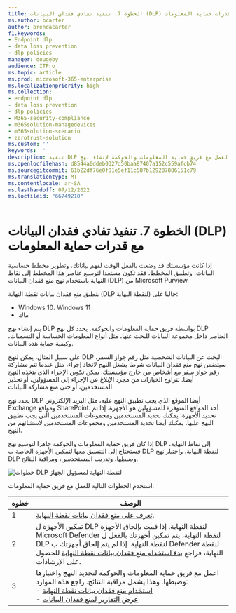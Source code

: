 ```yaml
---
title: الخطوة 7. تنفيذ تفادي فقدان البيانات (DLP) مع قدرات حماية المعلومات
ms.author: bcarter
author: brendacarter
f1.keywords:
- Endpoint dlp
- data loss prevention
- dlp policies
manager: dougeby
audience: ITPro
ms.topic: article
ms.prod: microsoft-365-enterprise
ms.localizationpriority: high
ms.collection:
- endpoint dlp
- data loss prevention
- dlp policies
- M365-security-compliance
- m365solution-managedevices
- m365solution-scenario
- zerotrust-solution
ms.custom: ''
keywords: ''
description: تنفيذ DLP نقطة النهاية من خلال العمل مع فريق حماية المعلومات والحوكمة لإنشاء نهج DLP لمؤسستك.
ms.openlocfilehash: d8544a0ddeb0327d50baa87407a152c559afcb74
ms.sourcegitcommit: 61b22df76e0f81e5ef11c587b129287886151c79
ms.translationtype: MT
ms.contentlocale: ar-SA
ms.lasthandoff: 07/12/2022
ms.locfileid: "66749210"
---
```

# <a name="step-7-implement-data-loss-prevention-dlp-with-information-protection-capabilities"></a>الخطوة 7. تنفيذ تفادي فقدان البيانات (DLP) مع قدرات حماية المعلومات


إذا كانت مؤسستك قد وضعت بالفعل الوقت لفهم بياناتك، وتطوير مخطط حساسية البيانات، وتطبيق المخطط، فقد تكون مستعدا لتوسيع عناصر هذا المخطط إلى نقاط النهاية باستخدام نهج منع فقدان البيانات (DLP) من Microsoft Purview. 

ينطبق منع فقدان بيانات نقطة النهاية (DLP لنقطة النهاية) حاليا على:
- Windows 10، Windows 11
- ماك

يتم إنشاء نهج DLP بواسطة فريق حماية المعلومات والحوكمة. يحدد كل نهج DLP العناصر داخل مجموعة البيانات للبحث عنها، مثل أنواع المعلومات الحساسة أو التسميات، وكيفية حماية هذه البيانات. 

على سبيل المثال، يمكن لنهج DLP البحث عن البيانات الشخصية مثل رقم جواز السفر. سيتضمن نهج منع فقدان البيانات شرطا يشغل النهج لاتخاذ إجراء، مثل عندما تتم مشاركة رقم جواز سفر مع أشخاص من خارج مؤسستك. يمكن تكوين الإجراء الذي يتخذه النهج أيضا. تتراوح الخيارات من مجرد الإبلاغ عن الإجراء إلى المسؤولين، أو تحذير المستخدمين، أو حتى منع مشاركة البيانات.

يحدد نهج DLP أيضا الموقع الذي يجب تطبيق النهج عليه، مثل البريد الإلكتروني Exchange ومواقع SharePoint. أحد المواقع المتوفرة للمسؤولين هو الأجهزة. إذا تم تحديد الأجهزة، يمكنك تحديد المستخدمين ومجموعات المستخدمين التي يجب تطبيق النهج عليها. يمكنك أيضا تحديد المستخدمين ومجموعات المستخدمين لاستثنائهم من النهج.

إذا كان فريق حماية المعلومات والحوكمة جاهزا لتوسيع نهج DLP إلى نقاط النهاية، فستحتاج إلى التنسيق معها لتمكين الأجهزة الخاصة ب DLP لنقطة النهاية، واختبار نهج DLP وضبطها، وتدريب المستخدمين، ومراقبة النتائج. 

![خطوات DLP لنقطة النهاية لمسؤول الجهاز](../media/devices/endpoint-dlp-steps.png#lightbox)


استخدم الخطوات التالية للعمل مع فريق حماية المعلومات.


|خطوه  |الوصف  |
|---------|---------|
|1     |  [تعرف على منع فقدان بيانات نقطة النهاية](../compliance/endpoint-dlp-learn-about.md).        |
|2     | تمكين الأجهزة ل DLP لنقطة النهاية. إذا قمت بإلحاق الأجهزة Microsoft Defender لنقطة النهاية، يتم تمكين أجهزتك بالفعل ل DLP لنقطة النهاية. إذا لم يتم إلحاق أجهزتك ب Defender لنقطة النهاية، فراجع [بدء استخدام منع فقدان بيانات نقطة النهاية](../compliance/endpoint-dlp-getting-started.md) للحصول على الإرشادات.|
|3     |   اعمل مع فريق حماية المعلومات والحوكمة لتحديد النهج واختبارها وضبطها. وهذا يشمل مراقبة النتائج. راجع هذه الموارد:<br>- [استخدام منع فقدان بيانات نقطة النهاية](../compliance/endpoint-dlp-using.md)<br>- [عرض التقارير لمنع فقدان البيانات](../compliance/view-the-dlp-reports.md)      |

